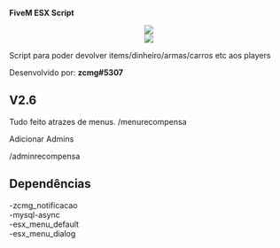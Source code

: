 **FiveM ESX Script**

<div align="center">
<img src="https://cdn.discordapp.com/attachments/859508698879885312/995762088251240589/unknown.png"/></br>
<img src="https://cdn.discordapp.com/attachments/859508698879885312/995762165774565426/unknown.png"/>
</div>

Script para poder devolver items/dinheiro/armas/carros etc aos players

Desenvolvido por: **zcmg#5307**

## V2.6
Tudo feito atrazes de menus.
/menurecompensa

Adicionar Admins

/adminrecompensa <id>


## Dependências
-zcmg_notificacao</br>
-mysql-async</br>
-esx_menu_default</br>
-esx_menu_dialog</br>
